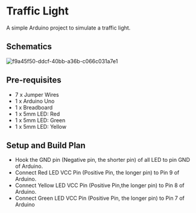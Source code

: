 # Traffic Light
A simple Arduino project to simulate a traffic light.


## Schematics

![f9a45f50-ddcf-40bb-a36b-c066c031a7e1](https://github.com/user-attachments/assets/2f7134fe-1240-49e2-9600-41da0b47b54f)


## Pre-requisites
- 7 x Jumper Wires
- 1 x Arduino Uno
- 1 x Breadboard
- 1 x 5mm LED: Red
- 1 x 5mm LED: Green
- 1 x 5mm LED: Yellow

## Setup and Build Plan
- Hook the GND pin (Negative pin, the shorter pin) of all LED to pin GND of Arduino.
- Connect Red LED VCC Pin (Positive Pin, the longer pin) to Pin 9 of Arduino.
- Connect Yellow LED VCC Pin (Positive Pin,the longer pin) to Pin 8 of Arduino.
- Connect Green LED VCC Pin (Positive Pin, the longer pin) to Pin 7 of Arduino

